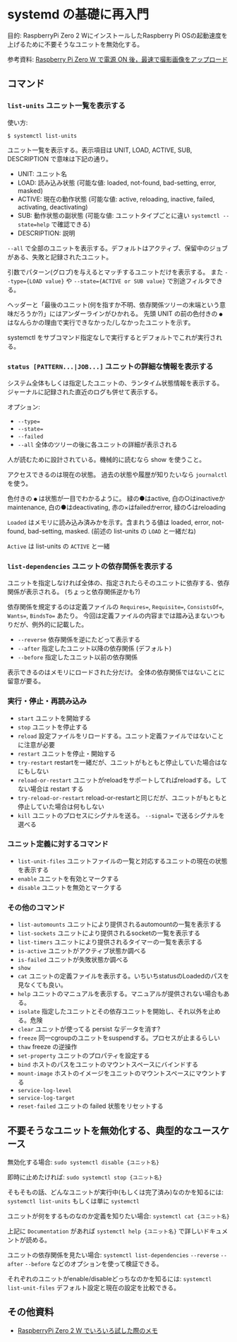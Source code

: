 # systemd の基礎に再入門

目的: RaspberryPi Zero 2 WにインストールしたRaspberry Pi OSの起動速度を上げるために不要そうなユニットを無効化する。

参考資料: [Raspberry Pi Zero W で電源 ON 後，最速で撮影画像をアップロード](https://rabbit-note.com/2019/05/05/raspberry-pi-zero-w-fast-boot/)

## コマンド

### `list-units` ユニット一覧を表示する

使い方:

```console
$ systemctl list-units
```

ユニット一覧を表示する。表示項目は UNIT, LOAD, ACTIVE, SUB, DESCRIPTION で意味は下記の通り。

* UNIT: ユニット名
* LOAD: 読み込み状態 (可能な値: loaded, not-found, bad-setting, error, masked)
* ACTIVE: 現在の動作状態 (可能な値: active, reloading, inactive, failed, activating, deactivating)
* SUB: 動作状態の副状態 (可能な値: ユニットタイプごとに違い `systemctl --state=help` で確認できる)
* DESCRIPTION: 説明

`--all` で全部のユニットを表示する。デフォルトはアクティブ、保留中のジョブがある、失敗と記録されたユニット。

引数でパターン(グロブ)を与えるとマッチするユニットだけを表示する。
また `--type={LOAD value}` や `--state={ACTIVE or SUB value}` で別途フィルタできる。

ヘッダーと「最後のユニット(何を指すか不明、依存関係ツリーの末端という意味だろうか?)」にはアンダーラインがひかれる。
先頭 UNIT の前の色付きの `●` はなんらかの理由で実行できなかった/しなかったユニットを示す。

systemctl をサブコマンド指定なしで実行するとデフォルトでこれが実行される。

### `status [PATTERN...|JOB...]` ユニットの詳細な情報を表示する

システム全体もしくは指定したユニットの、ランタイム状態情報を表示する。
ジャーナルに記録された直近のログも併せて表示する。

オプション:

* `--type=`
* `--state=`
* `--failed`
* `--all` 全体のツリーの後に各ユニットの詳細が表示される

人が読むために設計されている。機械的に読むなら show を使うこと。

アクセスできるのは現在の状態。
過去の状態や履歴が知りたいなら `journalctl` を使う。

色付きの `●` は状態が一目でわかるように。
緑の●はactive, 白の○はinactiveかmaintenance, 白の●はdeactivating,
赤の×はfailedかerror, 緑の↻はreloading

`Loaded` はメモリに読み込み済みかを示す。含まれうる値は loaded, error, not-found, bad-setting, masked.
(前述の list-units の `LOAD` と一緒だね)

`Active` は list-units の `ACTIVE` と一緒

### `list-dependencies` ユニットの依存関係を表示する

ユニットを指定しなければ全体の、指定されたらそのユニットに依存する、依存関係が表示される。
(ちょっと依存関係逆かも?)

依存関係を規定するのは定義ファイルの `Requires=`, `Requisite=`, `ConsistsOf=`, `Wants=`, `BindsTo=` あたり。
今回は定義ファイルの内容までは踏み込まないつもりだが、例外的に記載した。

* `--reverse` 依存関係を逆にたどって表示する
* `--after` 指定したユニット以降の依存関係 (デフォルト)
* `--before` 指定したユニット以前の依存関係

表示できるのはメモリにロードされた分だけ。
全体の依存関係ではないことに留意が要る。

### 実行・停止・再読み込み

* `start` ユニットを開始する
* `stop` ユニットを停止する
* `reload` 設定ファイルをリロードする。ユニット定義ファイルではないことに注意が必要
* `restart` ユニットを停止・開始する
* `try-restart` restartを一緒だが、ユニットがもともと停止していた場合はなにもしない
* `reload-or-restart` ユニットがreloadをサポートしてればreloadする。してない場合は restart する
* `try-reload-or-restart` reload-or-restartと同じだが、ユニットがもともと停止していた場合は何もしない
* `kill` ユニットのプロセスにシグナルを送る。 `--signal=` で送るシグナルを選べる

### ユニット定義に対するコマンド

* `list-unit-files` ユニットファイルの一覧と対応するユニットの現在の状態を表示する
* `enable` ユニットを有効とマークする
* `disable` ユニットを無効とマークする

### その他のコマンド

* `list-automounts` ユニットにより提供されるautomountの一覧を表示する
* `list-sockets` ユニットにより提供されるsocketの一覧を表示する
* `list-timers` ユニットにより提供されるタイマーの一覧を表示する
* `is-active` ユニットがアクティブ状態か調べる
* `is-failed` ユニットが失敗状態か調べる
* `show`
* `cat` ユニットの定義ファイルを表示する。いちいちstatusのLoadedのパスを見なくても良い。
* `help` ユニットのマニュアルを表示する。マニュアルが提供されない場合もある。
* `isolate` 指定したユニットとその依存ユニットを開始し、それ以外を止める。危険
* `clear` ユニットが使ってる persist なデータを消す?
* `freeze` 同一cgroupのユニットをsuspendする。プロセスが止まるらしい
* `thaw` freeze の逆操作
* `set-property` ユニットのプロパティを設定する
* `bind` ホストのパスをユニットのマウントスペースにバインドする
* `mount-image` ホストのイメージをユニットのマウントスペースにマウントする
* `service-log-level`
* `service-log-target`
* `reset-failed` ユニットの failed 状態をリセットする

## 不要そうなユニットを無効化する、典型的なユースケース

無効化する場合: `sudo systemctl disable {ユニット名}`

即時に止めたければ: `sudo systemctl stop {ユニット名}`

そもそもの話、どんなユニットが実行中(もしくは完了済み)なのかを知るには:
`systemctl list-units` もしくは単に `systemctl`

ユニットが何をするものなのか定義を知りたい場合: `systemctl cat {ユニット名}`

上記に `Documentation` があれば `systemctl help {ユニット名}` で詳しいドキュメントが読める。

ユニットの依存関係を見たい場合: `systemctl list-dependencies`
`--reverse` `--after` `--before` などのオプションを使って検証できる。

それぞれのユニットがenable/disableどっちなのかを知るには:
`systemctl list-unit-files`
デフォルト設定と現在の設定を比較できる。

## その他資料

* [RaspberryPi Zero 2 W でいろいろ試した際のメモ](./examine-rpz2.md)
